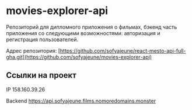 # movies-explorer-api

Репозиторий для дипломного приложения о фильмах, бэкенд часть приложения со следующими возможностями: авторизация и регистрация пользователей.

Адрес репозитория: [https://github.com/sofyajeune/react-mesto-api-full-gha.git](https://github.com/sofyajeune/movies-explorer-api)

## Ссылки на проект

IP 158.160.39.26

Backend https://api.sofyajeune.films.nomoredomains.monster
